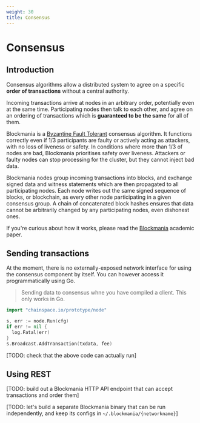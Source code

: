 ```yaml
---
weight: 30
title: Consensus
---
```


# Consensus

## Introduction

Consensus algorithms allow a distributed system to agree on a specific **order of transactions** without a central authority.

Incoming transactions arrive at nodes in an arbitrary order, potentially even at the same time. Participating nodes then talk to each other, and agree on an ordering of transactions which is **guaranteed to be the same** for all of them.

Blockmania is a [Byzantine Fault Tolerant](https://en.wikipedia.org/wiki/Byzantine_fault_tolerance) consensus algorithm. It functions correctly even if 1/3 participants are faulty or actively acting as attackers, with no loss of liveness or safety. In conditions where more than 1/3 of nodes are bad, Blockmania prioritises safety over liveness. Attackers or faulty nodes can stop processing for the cluster, but they cannot inject bad data.

Blockmania nodes group incoming transactions into blocks, and exchange signed data and witness statements which are then propagated to all participating nodes. Each node writes out the same signed sequence of blocks, or blockchain, as every other node participating in a given consensus group. A chain of concatenated block hashes ensures that data cannot be arbitrarily changed by any participating nodes, even dishonest ones.

If you're curious about how it works, please read the [Blockmania](https://arxiv.org/abs/1809.01620) academic paper.

## Sending transactions

At the moment, there is no externally-exposed network interface for using the consensus component by itself. You can however access it programmatically using Go.

> Sending data to consensus whne you have compiled a client. This only works in Go.

```go
import "chainspace.io/prototype/node"

s, err := node.Run(cfg)
if err != nil {
  log.Fatal(err)
}
s.Broadcast.AddTransaction(txdata, fee)

```
[TODO: check that the above code can actually run]


## Using REST


[TODO: build out a Blockmania HTTP API endpoint that can accept transactions and order them]

[TODO: let's build a separate Blockmania binary that can be run independently, and keep its configs in `~/.blockmania/{networkname}`]
